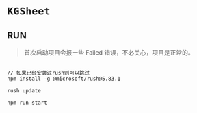 # `KGSheet`

## RUN

> 首次启动项目会报一些 Failed 错误，不必关心，项目是正常的。

```

// 如果已经安装过rush则可以跳过
npm install -g @microsoft/rush@5.83.1

rush update

npm run start


```
